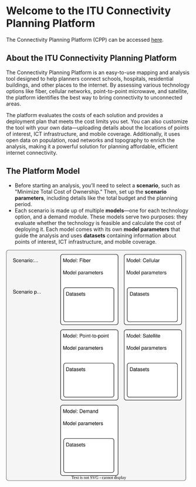 # Welcome to the ITU Connectivity Planning Platform

The Connectivity Planning Platform (CPP) can be accessed [here](http://ec2-51-20-56-51.eu-north-1.compute.amazonaws.com/).

## About the ITU Connectivity Planning Platform

The Connectivity Planning Platform is an easy-to-use mapping and analysis tool designed to help planners connect schools, hospitals, residential buildings, and other places to the internet. By assessing various technology options like fiber, cellular networks, point-to-point microwave, and satellite, the platform identifies the best way to bring connectivity to unconnected areas.

The platform evaluates the costs of each solution and provides a deployment plan that meets the cost limits you set. You can also customize the tool with your own data—uploading details about the locations of points of interest, ICT infrastructure, and mobile coverage. Additionally, it uses open data on population, road networks and topography to enrich the analysis, making it a powerful solution for planning affordable, efficient internet connectivity.

## The Platform Model

- Before starting an analysis, you’ll need to select a **scenario**, such as "Minimize Total Cost of Ownership." Then, set up the **scenario parameters**, including details like the total budget and the planning period.
- Each scenario is made up of multiple **models**—one for each technology option, and a demand module. These models serve two purposes: they evaluate whether the technology is feasible and calculate the cost of deploying it. Each model comes with its own **model parameters** that guide the analysis and uses **datasets** containing information about points of interest, ICT infrastructure, and mobile coverage.

![cpp-model](diagrams/model.drawio.svg)